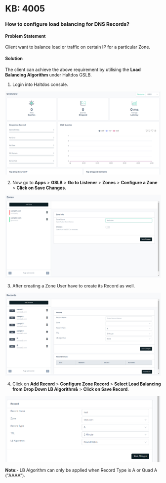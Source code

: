 # KB: 4005

### **How to configure load balancing for DNS Records?**

#### **Problem Statement**

Client want to balance load or traffic on certain IP for a particular Zone. 
​

#### **Solution**

The client can achieve the above requirement by utilising the **Load Balancing Algorithm** under Haltdos GSLB.
​
1. Login into Haltdos console.

![kb-4005](/img/gslb/v8/kb/kb_4005_overview.png)

2. Now go to **Apps** > **GSLB** > **Go to Listener** > **Zones** > **Configure a Zone** > **Click on Save Changes**. 

![kb-4005](/img/gslb/v8/kb/kb_4005_zones.png)

3. After creating a Zone User have to create its Record as well. 

![kb-4005](/img/gslb/v8/kb/kb_4005_records.png)

4. Click on **Add Record** > **Configure Zone Record** > **Select Load Balancing from Drop Down LB Algorithm&** > **Click on Save Record**.

![kb-4005](/img/gslb/v8/kb/kb_4005_lb_algo.png)

**Note**:- LB Algorithm can only be applied when Record Type is A or Quad A ("AAAA"). 
